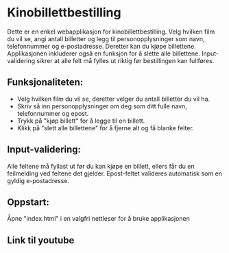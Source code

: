 # Kinobillettbestilling
Dette er en enkel webapplikasjon for kinobillettbestilling. Velg hvilken film du vil se, 
angi antall billetter og legg til personopplysninger som navn, telefonnummer og e-postadresse. 
Deretter kan du kjøpe billettene. Applikasjonen inkluderer også en funksjon for å slette alle billettene. 
Input-validering sikrer at alle felt må fylles ut riktig før bestillingen kan fullføres.


## Funksjonaliteten:
- Velg hvilken film du vil se, deretter velger du antall billetter du vil ha.
- Skriv så inn personopplysninger om deg som ditt fulle navn, telefonnummer og epost.
- Trykk på "kjøp billett" for å legge til en billett.
- Klikk på "slett alle billettene" for å fjerne alt og få blanke felter.

## Input-validering:
Alle feltene må fyllast ut før du kan kjøpe en billett, ellers får du en feilmelding ved feltene det gjelder.
Epost-feltet valideres automatisk som en gyldig e-postadresse.

## Oppstart:
Åpne "index.html" i en valgfri nettleser for å bruke applikasjonen

## Link til youtube

